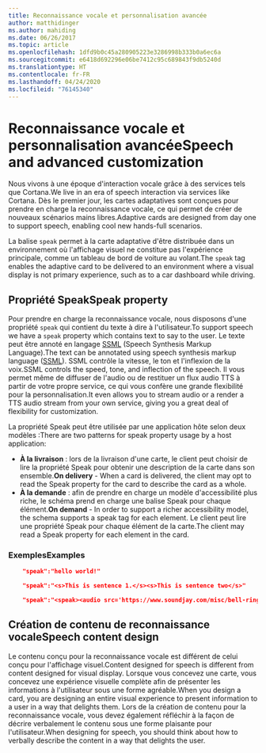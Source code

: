 ```yaml
---
title: Reconnaissance vocale et personnalisation avancée
author: matthidinger
ms.author: mahiding
ms.date: 06/26/2017
ms.topic: article
ms.openlocfilehash: 1dfd9b0c45a280905223e3286998b333b0a6ec6a
ms.sourcegitcommit: e6418d692296e06be7412c95c689843f9db5240d
ms.translationtype: HT
ms.contentlocale: fr-FR
ms.lasthandoff: 04/24/2020
ms.locfileid: "76145340"
---
```

# <a name="speech-and-advanced-customization"></a><span data-ttu-id="4b1db-102">Reconnaissance vocale et personnalisation avancée</span><span class="sxs-lookup"><span data-stu-id="4b1db-102">Speech and advanced customization</span></span>
<span data-ttu-id="4b1db-103">Nous vivons à une époque d'interaction vocale grâce à des services tels que Cortana.</span><span class="sxs-lookup"><span data-stu-id="4b1db-103">We live in an era of speech interaction via services like Cortana.</span></span>  <span data-ttu-id="4b1db-104">Dès le premier jour, les cartes adaptatives sont conçues pour prendre en charge la reconnaissance vocale, ce qui permet de créer de nouveaux scénarios mains libres.</span><span class="sxs-lookup"><span data-stu-id="4b1db-104">Adaptive cards are designed from day one to support speech, enabling cool new hands-full scenarios.</span></span>

<span data-ttu-id="4b1db-105">La balise `speak` permet à la carte adaptative d'être distribuée dans un environnement où l'affichage visuel ne constitue pas l'expérience principale, comme un tableau de bord de voiture au volant.</span><span class="sxs-lookup"><span data-stu-id="4b1db-105">The `speak` tag enables the adaptive card to be delivered to an environment where a visual display is not primary experience, such as to a car dashboard while driving.</span></span> 

## <a name="speak-property"></a><span data-ttu-id="4b1db-106">Propriété Speak</span><span class="sxs-lookup"><span data-stu-id="4b1db-106">Speak property</span></span>
<span data-ttu-id="4b1db-107">Pour prendre en charge la reconnaissance vocale, nous disposons d'une propriété `speak` qui contient du texte à dire à l'utilisateur.</span><span class="sxs-lookup"><span data-stu-id="4b1db-107">To support speech we have a `speak` property which contains text to say to the user.</span></span> <span data-ttu-id="4b1db-108">Le texte peut être annoté en langage [SSML](https://msdn.microsoft.com/library/office/hh361578) (Speech Synthesis Markup Language).</span><span class="sxs-lookup"><span data-stu-id="4b1db-108">The text can be annotated using speech synthesis markup language ([SSML](https://msdn.microsoft.com/library/office/hh361578)).</span></span> <span data-ttu-id="4b1db-109">SSML contrôle la vitesse, le ton et l'inflexion de la voix.</span><span class="sxs-lookup"><span data-stu-id="4b1db-109">SSML controls the speed, tone, and inflection of the speech.</span></span>  <span data-ttu-id="4b1db-110">Il vous permet même de diffuser de l'audio ou de restituer un flux audio TTS à partir de votre propre service, ce qui vous confère une grande flexibilité pour la personnalisation.</span><span class="sxs-lookup"><span data-stu-id="4b1db-110">It even allows you to stream audio or a render a TTS audio stream from your own service, giving you a great deal of flexibility for customization.</span></span>

<span data-ttu-id="4b1db-111">La propriété Speak peut être utilisée par une application hôte selon deux modèles :</span><span class="sxs-lookup"><span data-stu-id="4b1db-111">There are two patterns for speak property usage by a host application:</span></span>

* <span data-ttu-id="4b1db-112">**À la livraison** : lors de la livraison d'une carte, le client peut choisir de lire la propriété Speak pour obtenir une description de la carte dans son ensemble.</span><span class="sxs-lookup"><span data-stu-id="4b1db-112">**On delivery** - When a card is delivered, the client may opt to read the Speak property for the card to describe the card as a whole.</span></span>
* <span data-ttu-id="4b1db-113">**À la demande** : afin de prendre en charge un modèle d'accessibilité plus riche, le schéma prend en charge une balise Speak pour chaque élément.</span><span class="sxs-lookup"><span data-stu-id="4b1db-113">**On demand** - In order to support a richer accessibility model, the schema supports a speak tag for each element.</span></span> <span data-ttu-id="4b1db-114">Le client peut lire une propriété Speak pour chaque élément de la carte.</span><span class="sxs-lookup"><span data-stu-id="4b1db-114">The client may read a Speak property  for each element in the card.</span></span>

### <a name="examples"></a><span data-ttu-id="4b1db-115">Exemples</span><span class="sxs-lookup"><span data-stu-id="4b1db-115">Examples</span></span>

```json
    "speak":"hello world!"

    "speak":"<s>This is sentence 1.</s><s>This is sentence two</s>"

    "speak":"<speak><audio src='https://www.soundjay.com/misc/bell-ringing-04.mp3'/><s>Time to wake up!</s></speak>"
```

## <a name="speech-content-design"></a><span data-ttu-id="4b1db-116">Création de contenu de reconnaissance vocale</span><span class="sxs-lookup"><span data-stu-id="4b1db-116">Speech content design</span></span>

<span data-ttu-id="4b1db-117">Le contenu conçu pour la reconnaissance vocale est différent de celui conçu pour l'affichage visuel.</span><span class="sxs-lookup"><span data-stu-id="4b1db-117">Content designed for speech is different from content designed for visual display.</span></span> <span data-ttu-id="4b1db-118">Lorsque vous concevez une carte, vous concevez une expérience visuelle complète afin de présenter les informations à l'utilisateur sous une forme agréable.</span><span class="sxs-lookup"><span data-stu-id="4b1db-118">When you design a card, you are designing an entire visual experience to present information to a user in a way that delights them.</span></span> <span data-ttu-id="4b1db-119">Lors de la création de contenu pour la reconnaissance vocale, vous devez également réfléchir à la façon de décrire verbalement le contenu sous une forme plaisante pour l'utilisateur.</span><span class="sxs-lookup"><span data-stu-id="4b1db-119">When designing for speech, you should think about how to verbally describe the content in a way that delights the user.</span></span>  
